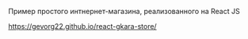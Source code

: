 Пример простого интнернет-магазина, реализованного на React JS

https://gevorg22.github.io/react-gkara-store/
